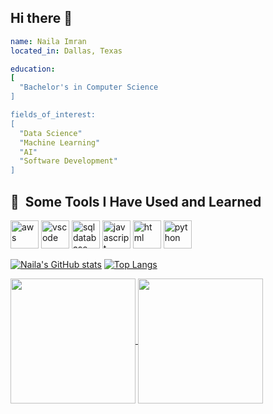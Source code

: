 ## Hi there 👋

<!--
**naila-git/naila-git** is a ✨ _special_ ✨ repository because its `README.md` (this file) appears on your GitHub profile.

Here are some ideas to get you started:

- 🔭 I’m currently working on ...
- 🌱 I’m currently learning ...
- 👯 I’m looking to collaborate on ...
- 🤔 I’m looking for help with ...
- 💬 Ask me about ...
- 📫 How to reach me: ...
- 😄 Pronouns: ...
- ⚡ Fun fact: ...
<img src="https://capsule-render.vercel.app/api?type=rect&color=gradient&height=120&section=header&text=Hi%20%I'm%20%Naila!&fontSize=50&animation=blink%fontAlign=50&Desc&descSize=30" />
-->


```yaml
name: Naila Imran 
located_in: Dallas, Texas

education:
[
  "Bachelor's in Computer Science
]

fields_of_interest: 
[
  "Data Science"
  "Machine Learning"
  "AI"
  "Software Development"
]
```

<h2> 🚀 &nbsp;Some Tools I Have Used and Learned</h2>
<p align="left">
<img src="https://cdn.jsdelivr.net/gh/devicons/devicon@latest/icons/amazonwebservices/amazonwebservices-original-wordmark.svg" alt="aws" width="45" height="45" />
<img src="https://cdn.jsdelivr.net/gh/devicons/devicon/icons/vscode/vscode-original.svg" alt="vscode" width="45" height="45"/>
<img src="https://cdn.jsdelivr.net/gh/devicons/devicon@latest/icons/azuresqldatabase/azuresqldatabase-original.svg" alt="sqldatabase" width="45" height="45" />
<img src="https://cdn.jsdelivr.net/gh/devicons/devicon@latest/icons/javascript/javascript-original.svg" alt="javascript" width="45" height="45" /> 
<img src="https://cdn.jsdelivr.net/gh/devicons/devicon@latest/icons/html5/html5-original.svg" alt="html" width="45" height="45" />
<img src="https://cdn.jsdelivr.net/gh/devicons/devicon@latest/icons/python/python-original.svg" alt="python" width="45" height="45" />
                   
          
  
</p>

[![Naila's GitHub stats](https://github-readme-stats.vercel.app/api?username=naila-git&hide=stars,contribs&show_icons=true&theme=tokyonight)](https://github.com/naila-git/github-readme-stats)
[![Top Langs](https://github-readme-stats.vercel.app/api/top-langs/?username=naila-git&size_weight=0.5&count_weight=0.5&layout=compact)](https://github.com/naila-git/github-readme-stats)

<a href="https://github.com/naila-git/github-readme-stats">
  <img height=200 align="center" src="https://github-readme-stats.vercel.app/api?username=naila-git&hide=stars,contribs" />
</a>
<a href="https://github.com/naila-git/convoychat">
  <img height=200 align="center" src="https://github-readme-stats.vercel.app/api/top-langs?username=naila-git&layout=compact&langs_count=8&card_width=320" />
</a>

